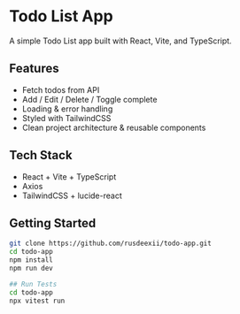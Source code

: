 # Todo List App

A simple Todo List app built with React, Vite, and TypeScript.

## Features
- Fetch todos from API
- Add / Edit / Delete / Toggle complete
- Loading & error handling
- Styled with TailwindCSS
- Clean project architecture & reusable components

## Tech Stack
- React + Vite + TypeScript
- Axios
- TailwindCSS + lucide-react

## Getting Started
```bash
git clone https://github.com/rusdeexii/todo-app.git
cd todo-app
npm install
npm run dev

## Run Tests
cd todo-app
npx vitest run